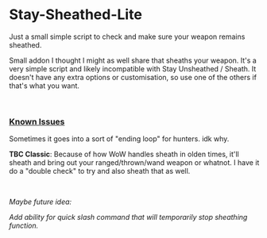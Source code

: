 # Stay-Sheathed-Lite
Just a small simple script to check and make sure your weapon remains sheathed.

<p>Small addon I thought I might as well share that sheaths your weapon. It's a very simple script and likely incompatible with Stay Unsheathed / Sheath. It doesn't have any extra options or customisation, so use one of the others if that's what you want.</p>
<p>&nbsp;</p>
<h3><strong><span style="text-decoration: underline;">Known Issues</span></strong></h3>
<p>Sometimes it goes into a sort of "ending loop" for hunters. idk why.</p>
<p><strong>TBC Classic</strong>: Because of how WoW handles sheath in olden times, it'll sheath and bring out your ranged/thrown/wand weapon or whatnot. I have it do a "double check" to try and also sheath that as well.</p>
<p>&nbsp;</p>
<p><em>Maybe future idea:</em></p>
<p><em>Add ability for quick slash command that will temporarily stop sheathing function.</em></p>
